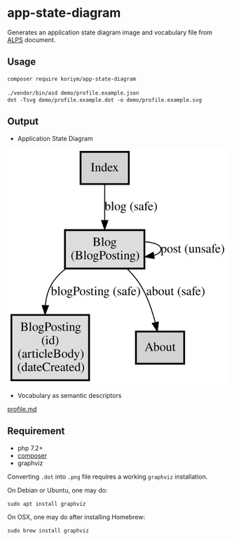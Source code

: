 # app-state-diagram

Generates an application state diagram image and vocabulary file from [ALPS](http://alps.io/) document.

## Usage

```
composer require koriym/app-state-diagram

./vendor/bin/asd demo/profile.example.json 
dot -Tsvg demo/profile.example.dot -o demo/profile.example.svg 
```

## Output

* Application State Diagram

<img src="demo/profile.example.svg">

* Vocabulary as semantic descriptors

 [profile.md](demo/profile.example.md)

## Requirement

 * php 7.2+
 * [composer](https://getcomposer.org/)
 * graphviz
 
Converting `.dot` into `.png` file requires a working `graphviz` installation.

On Debian or Ubuntu, one may do:

```
sudo apt install graphviz
```

On OSX, one may do after installing Homebrew:

```
sudo brew install graphviz
```

